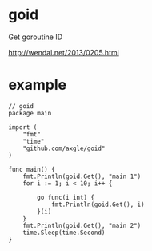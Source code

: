 goid
====

Get goroutine ID

http://wendal.net/2013/0205.html

example
====
    // goid
    package main
    
    import (
    	"fmt"
    	"time"
    	"github.com/axgle/goid"
    )
    
    func main() {
    	fmt.Println(goid.Get(), "main 1")
    	for i := 1; i < 10; i++ {
    
    		go func(i int) {
    			fmt.Println(goid.Get(), i)
    		}(i)
    	}
    	fmt.Println(goid.Get(), "main 2")
    	time.Sleep(time.Second)
    }

